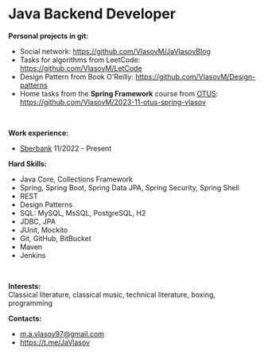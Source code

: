 # **Java Backend Developer**

 **Personal projects in git:**

  - Social network: https://github.com/VlasovM/JaVlasovBlog <br>
  - Tasks for algorithms from LeetCode: https://github.com/VlasovM/LetCode <br>
  - Design Pattern from Book O'Reilly: https://github.com/VlasovM/Design-patterns <br>
  - Home tasks from the **Spring Framework** course from [OTUS](https://otus.ru/): https://github.com/VlasovM/2023-11-otus-spring-vlasov <br>
<br>

**Work experience:**

  - [Sberbank](https://www.sberbank.ru/ru/person) 11/2022 - Present

**Hard Skills:**

  - Java Core, Collections Framework
  - Spring, Spring Boot, Spring Data JPA, Spring Security, Spring Shell
  - REST
  - Design Patterns
  - SQL: MySQL, MsSQL, PostgreSQL, H2
  - JDBC, JPA
  - JUnit, Mockito
  - Git, GitHub, BitBucket
  - Maven
  - Jenkins
<br>

**Interests:** <br>
Classical literature, classical music, technical literature, boxing, programming
<br>

**Contacts:**

- m.a.vlasov97@gmail.com
- https://t.me/JaVlasov
  

